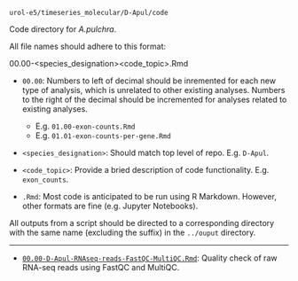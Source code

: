 `urol-e5/timeseries_molecular/D-Apul/code`

Code directory for _A.pulchra_.

All file names should adhere to this format:

00.00-<species_designation><code_topic>.Rmd

- `00.00`: Numbers to left of decimal should be inremented for each new type of analysis, which is unrelated to other existing analyses. Numbers to the right of the decimal should be incremented for analyses related to existing analyses.

	- E.g. `01.00-exon-counts.Rmd`
	- E.g. `01.01-exon-counts-per-gene.Rmd`
	
- `<species_designation>`: Should match top level of repo. E.g. `D-Apul`.

- `<code_topic>`: Provide a bried description of code functionality. E.g. `exon_counts`.

- `.Rmd`: Most code is anticipated to be run using R Markdown. However, other formats are fine (e.g. Jupyter Notebooks). 

All outputs from a script should be directed to a corresponding directory with the same name (excluding the suffix) in the `../ouput` directory.

---


- [`00.00-D-Apul-RNAseq-reads-FastQC-MultiQC.Rmd`](./00.00-D-Apul-RNAseq-reads-FastQC-MultiQC.Rmd): Quality check of raw RNA-seq reads using FastQC and MultiQC.